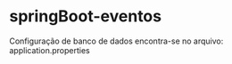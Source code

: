 # springBoot-eventos


Configuração de banco de dados encontra-se no arquivo: application.properties
